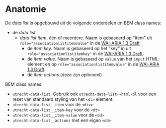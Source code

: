 <!-- @license CC0-1.0 -->

# Anatomie

De _data list_ is opgebouwd uit de volgende onderdelen en BEM class names:

- de _data list_
  - _data list item_, één of meerdere. Naam is gebaseerd op "item" uit `role="associationlistitemvalue"` in de [WAI-ARIA 1.3 Draft](https://w3c.github.io/aria/#associationlistitemvalue)
    - de _item key_. Naam is gebaseerd op het "key" in uit `role="associationlistitemkey"` in de [WAI-ARIA 1.3 Draft](https://w3c.github.io/aria/#associationlistitemkey).
    - de _item value_. Naam is gebaseerd op `value` van het `input` HTML-element en op `role="associationlistitemvalue"` in de [WAI-ARIA 1.3 Draft](https://w3c.github.io/aria/#associationlistitemvalue).
    - de _item actions_ (deze zijn optioneel)

BEM class names:

- `utrecht-data-list`. Gebruik ook `utrecht-data-list--html-dl` voor een reset van standaard styling van het `<dl>` element.
- `utrecht-data-list__item` voor de `<div>`
- `utrecht-data-list__item-key` voor de `<dt>`
- `utrecht-data-list__item-value` voor de `<dd>`
- `utrecht-data-list__actions` met een eigen `<dd>`
